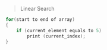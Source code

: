 > Linear Search
````cpp
for(start to end of array)
{
    if (current_element equals to 5)  
        print (current_index);
}
````
